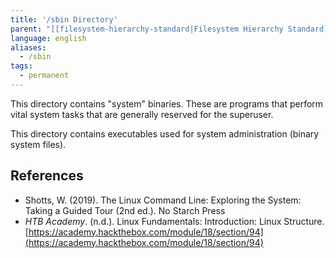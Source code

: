 ```yaml
---
title: '/sbin Directory'
parent: "[[filesystem-hierarchy-standard|Filesystem Hierarchy Standard]]"
language: english
aliases:
  - /sbin
tags:
  - permanent
---
```



This directory contains "system" binaries. These are programs that perform vital system tasks that are generally reserved for the superuser.

This directory contains executables used for system administration (binary system files).

## References

- Shotts, W. (2019). <span class="reference-title">The Linux Command Line: Exploring the System: Taking a Guided Tour (2nd ed.)</span>. No Starch Press
- _HTB Academy_. (n.d.). <span class="reference-title">Linux Fundamentals: Introduction: Linux Structure</span>. [https://academy.hackthebox.com/module/18/section/94](https://academy.hackthebox.com/module/18/section/94)
